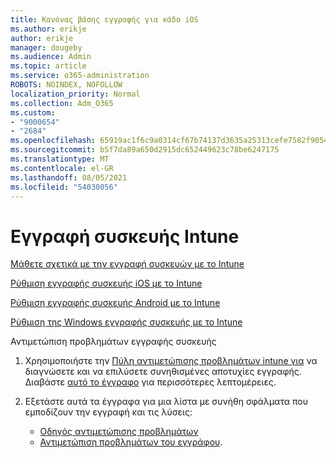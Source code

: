 ```yaml
---
title: Κανόνας βάσης εγγραφής για κάδο iOS
ms.author: erikje
author: erikje
manager: dougeby
ms.audience: Admin
ms.topic: article
ms.service: o365-administration
ROBOTS: NOINDEX, NOFOLLOW
localization_priority: Normal
ms.collection: Adm_O365
ms.custom:
- "9000654"
- "2684"
ms.openlocfilehash: 65919ac1f6c9a0314cf67b74137d3635a25313cefe7582f905466e2e31387842
ms.sourcegitcommit: b5f7da89a650d2915dc652449623c78be6247175
ms.translationtype: MT
ms.contentlocale: el-GR
ms.lasthandoff: 08/05/2021
ms.locfileid: "54030056"
---
```

# <a name="intune-device-enrollment"></a>Εγγραφή συσκευής Intune

[Μάθετε σχετικά με την εγγραφή συσκευών με το Intune](https://docs.microsoft.com/intune/enrollment/device-enrollment)

[Ρύθμιση εγγραφής συσκευής iOS με το Intune](https://docs.microsoft.com/intune/enrollment/ios-enroll)

[Ρύθμιση εγγραφής συσκευής Android με το Intune](https://docs.microsoft.com/intune/android-enroll)

[Ρύθμιση της Windows εγγραφής συσκευής με το Intune](https://docs.microsoft.com/intune/windows-enroll)

Αντιμετώπιση προβλημάτων εγγραφής συσκευής

1. Χρησιμοποιήστε την [Πύλη αντιμετώπισης προβλημάτων intune για](https://devicemanagement.microsoft.com/#blade/Microsoft_Intune_DeviceSettings/TroubleshootBlade) να διαγνώσετε και να επιλύσετε συνηθισμένες αποτυχίες εγγραφής. Διαβάστε [αυτό το έγγραφο](https://docs.microsoft.com/intune/help-desk-operators) για περισσότερες λεπτομέρειες.

2. Εξετάστε αυτά τα έγγραφα για μια λίστα με συνήθη σφάλματα που εμποδίζουν την εγγραφή και τις λύσεις:
    - [Οδηγός αντιμετώπισης προβλημάτων](https://support.microsoft.com/help/4469913/troubleshooting-windows-device-enrollment-problems-in-microsoft-intune)
    - [Αντιμετώπιση προβλημάτων του εγγράφου](https://docs.microsoft.com/intune/troubleshoot-device-enrollment-in-intune).
